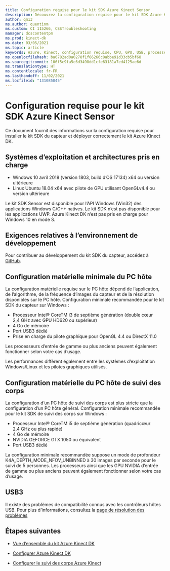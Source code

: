 ```yaml
---
title: Configuration requise pour le kit SDK Azure Kinect Sensor
description: Découvrez la configuration requise pour le kit SDK Azure Kinect Sensor sur Windows et Linux.
author: qm13
ms.author: quentinm
ms.custom: CI 115266, CSSTroubleshooting
manager: dcscontentpm
ms.prod: kinect-dk
ms.date: 03/05/2021
ms.topic: article
keywords: Azure, Kinect, configuration requise, CPU, GPU, USB, processeur, configuration, config, minimum, exigences
ms.openlocfilehash: ba6782ad0a0278f1f66266c8abbe91d33cb5bf68
ms.sourcegitcommit: 106f5c9fa5c6d3498dd1cfe63181a7ed4125ae6d
ms.translationtype: HT
ms.contentlocale: fr-FR
ms.lasthandoff: 11/02/2021
ms.locfileid: "131085845"
---
```

# <a name="azure-kinect-sensor-sdk-system-requirements"></a>Configuration requise pour le kit SDK Azure Kinect Sensor

Ce document fournit des informations sur la configuration requise pour installer le kit SDK du capteur et déployer correctement le kit Azure Kinect DK.

## <a name="supported-operating-systems-and-architectures"></a>Systèmes d’exploitation et architectures pris en charge

- Windows 10 avril 2018 (version 1803, build d’OS 17134) x64 ou version ultérieure
- Linux Ubuntu 18.04 x64 avec pilote de GPU utilisant OpenGLv4.4 ou version ultérieure

Le kit SDK Sensor est disponible pour l’API Windows (Win32) des applications Windows C/C++ natives. Le kit SDK n’est pas disponible pour les applications UWP. Azure Kinect DK n’est pas pris en charge pour Windows 10 en mode S.

## <a name="development-environment-requirements"></a>Exigences relatives à l’environnement de développement

Pour contribuer au développement du kit SDK du capteur, accédez à [GitHub](https://github.com/Microsoft/Azure-Kinect-Sensor-SDK).

## <a name="minimum-host-pc-hardware-requirements"></a>Configuration matérielle minimale du PC hôte

La configuration matérielle requise sur le PC hôte dépend de l’application, de l’algorithme, de la fréquence d’images du capteur et de la résolution disponibles sur le PC hôte. Configuration minimale recommandée pour le kit SDK du capteur sur Windows :

- Processeur Intel&reg; CoreTM i3 de septième génération (double cœur 2,4 GHz avec GPU HD620 ou supérieur)
- 4 Go de mémoire
- Port USB3 dédié
- Prise en charge du pilote graphique pour OpenGL 4.4 ou DirectX 11.0

Les processeurs d’entrée de gamme ou plus anciens peuvent également fonctionner selon votre cas d’usage.

Les performances diffèrent également entre les systèmes d’exploitation Windows/Linux et les pilotes graphiques utilisés.

## <a name="body-tracking-host-pc-hardware-requirements"></a>Configuration matérielle du PC hôte de suivi des corps

La configuration d’un PC hôte de suivi des corps est plus stricte que la configuration d’un PC hôte général. Configuration minimale recommandée pour le kit SDK de suivi des corps sur Windows :

- Processeur Intel&reg;​​ CoreTM i5 de septième génération (quadricœur 2,4 GHz ou plus rapide)
- 4 Go de mémoire
- NVIDIA GEFORCE GTX 1050 ou équivalent
- Port USB3 dédié

La configuration minimale recommandée suppose un mode de profondeur K4A_DEPTH_MODE_NFOV_UNBINNED à 30 images par seconde pour le suivi de 5 personnes. Les processeurs ainsi que les GPU NVIDIA d’entrée de gamme ou plus anciens peuvent également fonctionner selon votre cas d’usage.

## <a name="usb3"></a>USB3

Il existe des problèmes de compatibilité connus avec les contrôleurs hôtes USB. Pour plus d’informations, consultez la [page de résolution des problèmes](troubleshooting.md#usb3-host-controller-compatibility)

## <a name="next-steps"></a>Étapes suivantes

- [Vue d’ensemble du kit Azure Kinect DK](about-azure-kinect-dk.md)

- [Configurer Azure Kinect DK](set-up-azure-kinect-dk.md)

- [Configurer le suivi des corps Azure Kinect](body-sdk-setup.md)
